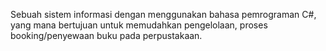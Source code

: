 Sebuah sistem informasi dengan menggunakan bahasa pemrograman C#, yang mana bertujuan untuk memudahkan pengelolaan, proses booking/penyewaan buku pada perpustakaan.
